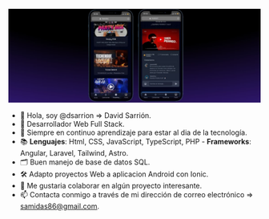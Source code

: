 ![Foto proyecto](/cap_dj.jpg)

- 👋 Hola, soy @dsarrion => David Sarrión.
- 👀 Desarrollador Web Full Stack.
- 🌱 Siempre en continuo aprendizaje para estar al dia de la tecnología.
- 📚​ **Lenguajes**: Html, CSS, JavaScript, TypeScript, PHP - **Frameworks**: Angular, Laravel, Tailwind, Astro.
- ​​🗂️​ Buen manejo de base de datos SQL.
- ​🛠️​ Adapto proyectos Web a aplicacion Android con Ionic.
- 💞️ Me gustaria colaborar en algún proyecto interesante.
- 📫 Contacta conmigo a través de mi dirección de correo electrónico => samidas86@gmail.com.

<!---
dsarrion/dsarrion is a ✨ special ✨ repository because its `README.md` (this file) appears on your GitHub profile.
You can click the Preview link to take a look at your changes.
--->
